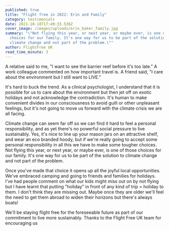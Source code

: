 ```yaml
---
published: true
title: "Flight free in 2022: Erin and Family"
category: testimonials
date: 2021-10-18T17:49:33.536Z
cover_image: /images/uploads/erin_baker_family.jpg
summary: "\"Not flying this year, or next year, or maybe ever, is one of those
  choices for our family. It's one way for us to be part of the solution to
  climate change and not part of the problem.\""
author: FlightFree UK
read_time_minute: 3
---
```

A relative said to me, "I want to see the barrier reef before it's too late." A work colleague commented on how important travel is. A friend said, "I care about the environment but I still want to LIVE." 

It's hard to buck the trend. As a clinical psychologist, I understand that it is possible for us to care about the environment but then jet off on exotic holidays and not acknowledge the contradiction. It's human to make convenient divides in our consciousness to avoid guilt or other unpleasant feelings, but it's not going to move us forward with the climate crisis we are all facing.

Climate change can seem far off so we can find it hard to feel a personal responsibility, and as yet there's no powerful social pressure to live sustainably. Yes, it's nice to line up your mason jars on an attractive shelf, and wear an eco branded hoody, but if we're really going to accept some personal responsibility in all this we have to make some tougher choices. Not flying this year, or next year, or maybe ever, is one of those choices for our family. It's one way for us to be part of the solution to climate change and not part of the problem.

Once you've made that choice it opens up all the joyful local opportunities. We've embraced camping and going to friends and families for holidays. I've had people comment on what our kids might miss out on by not flying but I have learnt that putting "holiday" in front of any kind of trip = holiday to them. I don't think they are missing out. Maybe once they are older we'll feel the need to get them abroad to widen their horizons but there's always boats! 

We'll be staying flight free for the foreseeable future as part of our commitment to live more sustainably. Thanks to the Flight Free UK team for encouraging us